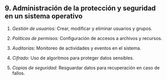 ## 9. Administración de la protección y seguridad en un sistema operativo

1. *Gestión de usuarios:* Crear, modificar y eliminar usuarios y grupos.

2. *Políticas de permisos:* Configuración de accesos a archivos y recursos.

3. *Auditorías:* Monitoreo de actividades y eventos en el sistema.

4. *Cifrado:* Uso de algoritmos para proteger datos sensibles.

5. *Copias de seguridad:* Resguardar datos para recuperación en caso de fallos.
